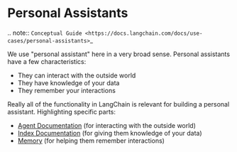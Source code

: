 # Personal Assistants

.. note::
   `Conceptual Guide <https://docs.langchain.com/docs/use-cases/personal-assistants>`_


We use "personal assistant" here in a very broad sense.
Personal assistants have a few characteristics:

- They can interact with the outside world
- They have knowledge of your data
- They remember your interactions

Really all of the functionality in LangChain is relevant for building a personal assistant.
Highlighting specific parts:

- [Agent Documentation](../modules/agents.rst) (for interacting with the outside world)
- [Index Documentation](../modules/indexes.rst) (for giving them knowledge of your data)
- [Memory](../modules/memory.rst) (for helping them remember interactions)
